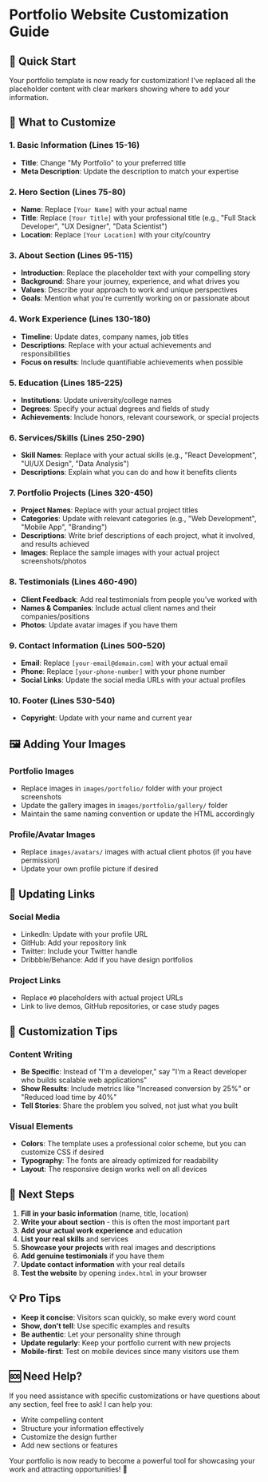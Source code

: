 # Portfolio Website Customization Guide

## 🎯 Quick Start
Your portfolio template is now ready for customization! I've replaced all the placeholder content with clear markers showing where to add your information.

## 📝 What to Customize

### 1. **Basic Information** (Lines 15-16)
- **Title**: Change "My Portfolio" to your preferred title
- **Meta Description**: Update the description to match your expertise

### 2. **Hero Section** (Lines 75-80)
- **Name**: Replace `[Your Name]` with your actual name
- **Title**: Replace `[Your Title]` with your professional title (e.g., "Full Stack Developer", "UX Designer", "Data Scientist")
- **Location**: Replace `[Your Location]` with your city/country

### 3. **About Section** (Lines 95-115)
- **Introduction**: Replace the placeholder text with your compelling story
- **Background**: Share your journey, experience, and what drives you
- **Values**: Describe your approach to work and unique perspectives
- **Goals**: Mention what you're currently working on or passionate about

### 4. **Work Experience** (Lines 130-180)
- **Timeline**: Update dates, company names, job titles
- **Descriptions**: Replace with your actual achievements and responsibilities
- **Focus on results**: Include quantifiable achievements when possible

### 5. **Education** (Lines 185-225)
- **Institutions**: Update university/college names
- **Degrees**: Specify your actual degrees and fields of study
- **Achievements**: Include honors, relevant coursework, or special projects

### 6. **Services/Skills** (Lines 250-290)
- **Skill Names**: Replace with your actual skills (e.g., "React Development", "UI/UX Design", "Data Analysis")
- **Descriptions**: Explain what you can do and how it benefits clients

### 7. **Portfolio Projects** (Lines 320-450)
- **Project Names**: Replace with your actual project titles
- **Categories**: Update with relevant categories (e.g., "Web Development", "Mobile App", "Branding")
- **Descriptions**: Write brief descriptions of each project, what it involved, and results achieved
- **Images**: Replace the sample images with your actual project screenshots/photos

### 8. **Testimonials** (Lines 460-490)
- **Client Feedback**: Add real testimonials from people you've worked with
- **Names & Companies**: Include actual client names and their companies/positions
- **Photos**: Update avatar images if you have them

### 9. **Contact Information** (Lines 500-520)
- **Email**: Replace `[your-email@domain.com]` with your actual email
- **Phone**: Replace `[your-phone-number]` with your phone number
- **Social Links**: Update the social media URLs with your actual profiles

### 10. **Footer** (Lines 530-540)
- **Copyright**: Update with your name and current year

## 🖼️ Adding Your Images

### Portfolio Images
- Replace images in `images/portfolio/` folder with your project screenshots
- Update the gallery images in `images/portfolio/gallery/` folder
- Maintain the same naming convention or update the HTML accordingly

### Profile/Avatar Images
- Replace `images/avatars/` images with actual client photos (if you have permission)
- Update your own profile picture if desired

## 🔗 Updating Links

### Social Media
- LinkedIn: Update with your profile URL
- GitHub: Add your repository link
- Twitter: Include your Twitter handle
- Dribbble/Behance: Add if you have design portfolios

### Project Links
- Replace `#0` placeholders with actual project URLs
- Link to live demos, GitHub repositories, or case study pages

## 🎨 Customization Tips

### Content Writing
- **Be Specific**: Instead of "I'm a developer," say "I'm a React developer who builds scalable web applications"
- **Show Results**: Include metrics like "Increased conversion by 25%" or "Reduced load time by 40%"
- **Tell Stories**: Share the problem you solved, not just what you built

### Visual Elements
- **Colors**: The template uses a professional color scheme, but you can customize CSS if desired
- **Typography**: The fonts are already optimized for readability
- **Layout**: The responsive design works well on all devices

## 🚀 Next Steps

1. **Fill in your basic information** (name, title, location)
2. **Write your about section** - this is often the most important part
3. **Add your actual work experience** and education
4. **List your real skills** and services
5. **Showcase your projects** with real images and descriptions
6. **Add genuine testimonials** if you have them
7. **Update contact information** with your real details
8. **Test the website** by opening `index.html` in your browser

## 💡 Pro Tips

- **Keep it concise**: Visitors scan quickly, so make every word count
- **Show, don't tell**: Use specific examples and results
- **Be authentic**: Let your personality shine through
- **Update regularly**: Keep your portfolio current with new projects
- **Mobile-first**: Test on mobile devices since many visitors use them

## 🆘 Need Help?

If you need assistance with specific customizations or have questions about any section, feel free to ask! I can help you:
- Write compelling content
- Structure your information effectively
- Customize the design further
- Add new sections or features

Your portfolio is now ready to become a powerful tool for showcasing your work and attracting opportunities! 🎉
